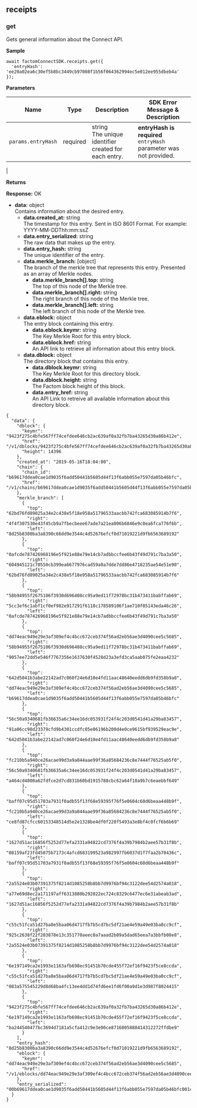 receipts <a name="receipts"></a>
-------
### get <a name="getReceipts"></a>

Gets general information about the Connect API.

**Sample**
```JS
await factomConnectSDK.receipts.get({
  'entryHash': 'ee20a02ea6c30ef5b8bc3449cb97008f1b56f064362994ec5e012ee955dbeb4a'
});
```

**Parameters**

| **Name**                     | **Type** | **Description**                                                                                                                                                                                                                                                                       | **SDK Error Message & Description**       <img width=400/>                          |
|------------------------------|----------|---------------------------------------------------------------------------------------------------------------------------------------------------------------------------------------------------------------------------------------------------------------------------------------|---------------------------------------------------------------------|
| `params.entryHash`             | required | string </br> The unique identifier created for each entry.                                                                                                                                                                                                                            | **entryHash is required** </br> `entryHash` parameter was not provided. |
|


**Returns**

**Response:** OK
-   **data:** object </br> Contains information about the desired entry.
    -   **data.created_at:** string </br> The timestamp for this entry. Sent in ISO 8601 Format. For example: YYYY-MM-DDThh:mm:ssZ
    -   **data.entry_serialized:** string </br> The raw data that makes up the entry.
    -   **data.entry_hash:** string </br> The unique identifier of the entry.
    -   **data.merkle_branch:** [object] </br> The branch of the merkle tree that represents this entry. Presented as an array of Merkle nodes.
        -   **data.merkle_branch[].top:** string </br> The top of this node of the Merkle tree.
        -   **data.merkle_branch[].right:** string </br> The right branch of this node of the Merkle tree.
        -   **data.merkle_branch[].left:** string </br> The left branch of this node of the Merkle tree.
    -   **data.eblock:** object </br> The entry block containing this entry.
        -   **data.eblock.keymr:** string </br> The Key Merkle Root for this entry block.
        -   **data.eblock.href:** string </br> An API link to retrieve all information about this entry block.
    -   **data.dblock:** object </br> The directory block that contains this entry.
        -   **data.dblock.keymr:** string </br> The Key Merkle Root for this directory block.
        -   **data.dblock.height:** string </br> The Factom block height of this block.
        -   **data.entry_href:** string </br> An API Link to retreive all available information about this directory block.


```JS
{
  "data": {
    "dblock": {
      "keymr": "9423f275c4bfe567ff74cefdee646cb2ac639af0a32fb7ba43265d30a86b412e",
      "href": "/v1/dblocks/9423f275c4bfe567ff74cefdee646cb2ac639af0a32fb7ba43265d30a86b412e",
      "height": 14396
    },
    "created_at": "2019-05-16T18:04:00",
    "chain": {
      "chain_id": "b69617ddea0cae1d9035f6add50441b5605d44f13f6abb055e7597da05b46bfc",
      "href": "/v1/chains/b69617ddea0cae1d9035f6add50441b5605d44f13f6abb055e7597da05b46bfc"
    },
    "merkle_branch": [
      {
        "top": "62bd76fd89025a34e2c438e5f18e958a51796533aacbb742fca683085914b7f6",
        "right": "4f4f307530e43f45cb9a7fbecbeee67ade7a21ea006b6846e9c0ea6fca776f6b",
        "left": "8d25b8300ba3a8390c66dd9e3544c4d52676efcf0d71019221d9fb6563689192"
      },
      {
        "top": "0afcde787426968196e5f921e88e79e14cb7adbbccfee6b43f49d791c7ba3a50",
        "right": "604945121c70550cb399ea6677976cad59a0a7dde7dd86e4718235ae54e51e90",
        "left": "62bd76fd89025a34e2c438e5f18e958a51796533aacbb742fca683085914b7f6"
      },
      {
        "top": "58b94955f2675106f3930d696408cc95a9ed11f72978bc31b473411babffab69",
        "right": "5cc3ef6c1abf1cf0ef982e917291f6118c178589106f1ae710f05143eda46c26",
        "left": "0afcde787426968196e5f921e88e79e14cb7adbbccfee6b43f49d791c7ba3a50"
      },
      {
        "top": "dd74eac949e29e3af309ef4c4bcc672ceb374f56ad2eb56ae3d4090cee5c5685",
        "right": "58b94955f2675106f3930d696408cc95a9ed11f72978bc31b473411babffab69",
        "left": "9057ee72dd5e546f7767356e1637630f4528d23a3efd3ca5aab075fe2eaa4232"
      },
      {
        "top": "642d5041b3abe22142ad7c060f24e6d10e4fd11aac48640eedd6db9fd358b9a8",
        "right": "dd74eac949e29e3af309ef4c4bcc672ceb374f56ad2eb56ae3d4090cee5c5685",
        "left": "b69617ddea0cae1d9035f6add50441b5605d44f13f6abb055e7597da05b46bfc"
      },
      {
        "top": "56c50a9340681fb36635a6c34ee16dc053931f24f4c203d0541d41a29ba83457",
        "right": "91a06cc98d23379cfd9b4301ccdfc05e06196b200d4e0ce9615bf939529eac9e",
        "left": "642d5041b3abe22142ad7c060f24e6d10e4fd11aac48640eedd6db9fd358b9a8"
      },
      {
        "top": "fc210b5a940ce26acae99d3a9a044aae99f36a85684236c8e7444f76525ab5f0",
        "right": "56c50a9340681fb36635a6c34ee16dc053931f24f4c203d0541d41a29ba83457",
        "left": "a464cd4000a62fdfce2d7cd831b60bd1915788cbc62a64f10a9b7c6eaebbf649"
      },
      {
        "top": "baff07c95d51703a7931f0adb55f13f68e59395f76f5e0604c60d6beaa448b9f",
        "right": "fc210b5a940ce26acae99d3a9a044aae99f36a85684236c8e7444f76525ab5f0",
        "left": "ce8fd87cfcc60153348514d5e2e1328be4df0f220f5493a3e8bf4c0fcf6b6b69"
      },
      {
        "top": "1627d51ac16856f5252d77efa2331a94822cd7376f4a39b7984b2aee57b31f8b",
        "right": "08159af23fd45075b7173c4afcd683199523a982997fb6037d1f7faa2b70436c",
        "left": "baff07c95d51703a7931f0adb55f13f68e59395f76f5e0604c60d6beaa448b9f"
      },
      {
        "top": "2a5524e03b07391375f8214d1085258b8bb7d9976bf94c3122dee54d2574a018",
        "right": "a77e69d8ec2a171197aff6313880b292022ec724c8329c6477ec6e31abeab3ad",
        "left": "1627d51ac16856f5252d77efa2331a94822cd7376f4a39b7984b2aee57b31f8b"
      },
      {
        "top": "c55c51fca51d27ba8e5baa06d4717fb7b5cd7bc5df21ae4e59a49e03ba0cc9cf",
        "right": "925c2638f22f203878e13c351770aeec0a7aaad2b09a5dad65eea7a3bbfb08e8",
        "left": "2a5524e03b07391375f8214d1085258b8bb7d9976bf94c3122dee54d2574a018"
      },
      {
        "top": "6e197149ca2e1993e1163afb698ec91451b70cde455f72ef16f9423f5ce8ccda",
        "right": "c55c51fca51d27ba8e5baa06d4717fb7b5cd7bc5df21ae4e59a49e03ba0cc9cf",
        "left": "083a575545229d8d68ba4fc13ee4dd1d74fd6ee1fd6f00a9d1e3d987f8024415"
      },
      {
        "top": "9423f275c4bfe567ff74cefdee646cb2ac639af0a32fb7ba43265d30a86b412e",
        "right": "6e197149ca2e1993e1163afb698ec91451b70cde455f72ef16f9423f5ce8ccda",
        "left": "ba244540477bc3694d7181a5cfa412c9e3e00ce8716005888414312272ffdbe9"
      }
    ],
    "entry_hash": "8d25b8300ba3a8390c66dd9e3544c4d52676efcf0d71019221d9fb6563689192",
    "eblock": {
      "keymr": "dd74eac949e29e3af309ef4c4bcc672ceb374f56ad2eb56ae3d4090cee5c5685",
      "href": "/v1/eblocks/dd74eac949e29e3af309ef4c4bcc672ceb374f56ad2eb56ae3d4090cee5c5685"
    },
    "entry_serialized": "00b69617ddea0cae1d9035f6add50441b5605d44f13f6abb055e7597da05b46bfc001c000b4e414143505f3333353633000d696e74727564655f3832333830476964656f6e5f3731303433"
  }
}
```
